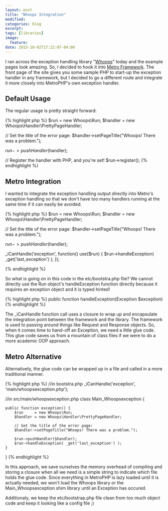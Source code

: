 ```yaml
---
layout: post
title: "Whoops Integration"
modified:
categories: blog
excerpt:
tags: [libraries]
image:
  feature:
date: 2015-10-02T17:22:07-04:00
---
```


I ran across the exception handling library "[Whoops][whoops-ws]" today and the example pages look amazing.
So, I decided to hook it into [Metro Framework][metrofw-gh].  The front page of the site gives you some sample
PHP to start-up the exception handler in any framework, but I decided to go a different route and integrate it
more closely into MetroPHP's own exception handler.

## Default Usage
The regular usage is pretty straight forward:

{% highlight php %}
$run     = new Whoops\Run;
$handler = new Whoops\Handler\PrettyPageHandler;

// Set the title of the error page:
$handler->setPageTitle("Whoops! There was a problem.");

$run->pushHandler($handler);

// Register the handler with PHP, and you're set!
$run->register();
{% endhighlight %}


## Metro Integration
I wanted to integrate the exception handling output directly into Metro's exception handling so that we don't have too many
handlers running at the same time if it can easily be avoided.


{% highlight php %}
$run     = new Whoops\Run;
$handler = new Whoops\Handler\PrettyPageHandler;

// Set the title of the error page:
$handler->setPageTitle("Whoops! There was a problem.");

$run->pushHandler($handler);

_iCanHandle('exception', function() use($run) { $run->handleException( _get('last_exception') ); });

{% endhighlight %}

So what is going on in this code in the etc/bootstra.php file?  We cannot directly use the Run object's handleException function
directly because it requires an exception object and it is typed hinted!


{% highlight php %}
public function handleException(Exception $exception) 
{% endhighlight %}

The _iCanHandle function call uses a closure to wrap up and encapsulate the integration point between the framework and the library.
The framework is used to passing around things like Request and Response objects.  So, when it comes time to hand-off an Exception, we 
need a little glue code.  This glue code saves us from a mountain of class files if we were to do a more academic OOP approach.

## Metro Alternative
Alternatively, the glue code can be wrapped up in a file and called in a more traditional manner.

{% highlight php %}
//in bootstra.php
_iCanHandle('exception', 'main/whoopsexception.php');

//in src/main/whoopsexception.php
class Main_Whoopsexception {

	public function exception() {
		$run     = new Whoops\Run;
		$handler = new Whoops\Handler\PrettyPageHandler;

		// Set the title of the error page:
		$handler->setPageTitle("Whoops! There was a problem.");

		$run->pushHandler($handler);
		$run->handleException( _get('last_exception') );
	}
}
{% endhighlight %}

In this approach, we save ourselves the memory overhead of compiling and storing a closure when all we need is a simple string
to indicate which file holds the glue code.  Since everything in MetroPHP is lazy loaded until it is actually needed, we won't load the
Whoops library or the Main_Whoopsexception shim library until an Exception has occured.

Additionaly, we keep the etc/bootstrap.php file clean from too much object code and keep it looking like a config file ;)

[whoops-ws]: https://filp.github.io/whoops/
[whoops-gh]: https://github.com/filp/whoops
[metrofw-gh]: https://github.com/metrophp/metrofw
[jekyll-gh]: https://github.com/jekyll/jekyll
[jekyll]:    http://jekyllrb.com
